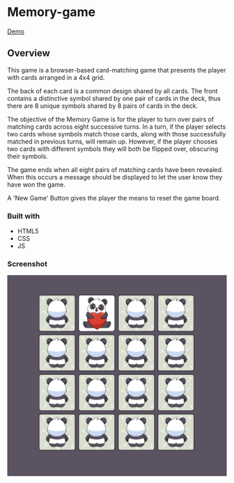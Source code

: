 # Memory-game

[Demo](https://yasya23.github.io/memory-game/)

## Overview

This game is a browser-based card-matching game that presents the player with cards arranged in a 4x4 grid.

The back of each card is a common design shared by all cards. The front contains a distinctive symbol shared by one pair of cards in the deck, thus there are 8 unique symbols shared by 8 pairs of cards in the deck.

The objective of the Memory Game is for the player to turn over pairs of matching cards across eight successive turns. In a turn, if the player selects two cards whose symbols match those cards, along with those successfully matched in previous turns, will remain up. However, if the player chooses two cards with different symbols they will both be flipped over, obscuring their symbols.

The game ends when all eight pairs of matching cards have been revealed. When this occurs a message should be displayed to let the user know they have won the game.

A 'New Game' Button gives the player the means to reset the game board.

### Built with

- HTML5
- CSS
- JS

### Screenshot

![](screenshot.png)
